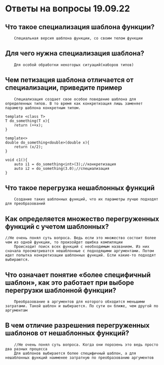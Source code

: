 #  Ответы на вопросы 19.09.22

##  Что такое специализация шаблона функции?
        Специальная версия шаблона функции, со своим телом функции 

##  Для чего нужна специализация шаблона?
        Для особой обработки некоторых ситуаций(наборов типов)

##  Чем петизация шаблона отличается от специализации, приведите пример
        Специализация создает свое особое поведение шаблона для определенных типов. В то время как конкретизация лишь заменяет параметр шаблона конкретным типом.
    
    template <class T>
    T do_something(T x){
        return (++x);
    }

    template<>
    double do_something<double>(double x){
        return (x/2);
    }

    void c1(){
        auto i1 = do_something<int>(3);//конкретизация
        auto i2 = do_something(3.0);//специализация
    }

##  Что такое перегрузка нешаблонных функций
        Создание таких шаблонных функций, что их параметры лучше подходят для преобразований

##  Как определяется множество перегруженных функций с учетом шаблонных?
    //Не очень понял суть вопроса. Ведь если это множество состоит более чем из одной функции, то произойдет ошибка компиляции
        Происходит поиск всех функций с необходимым названием. Из них сначала просматриватся нешаблонные с подходящими аргументами. Потом идет попытка конкретизации шаблонных функций. Если какие-то подходят выбираются.  

##  Что означает понятие «более специфичный шаблон», как это работает при выборе перегрузки шаблонной функции?
        Преобразование в аргументов для которого обходится меньшими затратами. Такой шаблон и выбирается. По сути он ближе, чем другой по аргументам

##  В чем отличие разрешения перегруженных шаблонов от нешаблонных функций?
        //Не очень понял суть вопроса. Когда они порозень это ведь просто два разных процесса
        Для шаблонов выбирается более специфичный шаблон, а для нешаблонных функций наименее затратную по преобразованию аргументов
